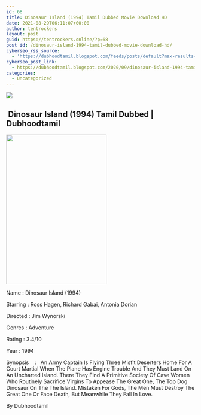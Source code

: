 ```yaml
---
id: 68
title: Dinosaur Island (1994) Tamil Dubbed Movie Download HD
date: 2021-08-29T06:11:07+00:00
author: tentrockers
layout: post
guid: https://tentrockers.online/?p=68
post id: /dinosaur-island-1994-tamil-dubbed-movie-download-hd/
cyberseo_rss_source:
  - 'https://dubhoodtamil.blogspot.com/feeds/posts/default?max-results=150&start-index=1'
cyberseo_post_link:
  - https://dubhoodtamil.blogspot.com/2020/09/dinosaur-island-1994-tamil-dubbed-hd.html
categories:
  - Uncategorized
---
```

<div class="media_block">
  <img src="https://1.bp.blogspot.com/-jYLJ2eFGSkU/X2LQ0Y7RB0I/AAAAAAAACdU/iXQ9fPai_n02-cKQEWNsAGkCyWnYKuoMgCNcBGAsYHQ/s72-w268-h400-c/MV5BODg4NmU4N2MtNmViZS00OThkLTg0YmItM2Q5YThhNmQxMTVmL2ltYWdlXkEyXkFqcGdeQXVyNjQ2MjQ5NzM%2540._V1_.jpg" class="media_thumbnail" />
</div>

## &nbsp;Dinosaur Island (1994) Tamil Dubbed |&nbsp; Dubhoodtamil

<div class="separator">
  <a href="https://1.bp.blogspot.com/-jYLJ2eFGSkU/X2LQ0Y7RB0I/AAAAAAAACdU/iXQ9fPai_n02-cKQEWNsAGkCyWnYKuoMgCNcBGAsYHQ/s2048/MV5BODg4NmU4N2MtNmViZS00OThkLTg0YmItM2Q5YThhNmQxMTVmL2ltYWdlXkEyXkFqcGdeQXVyNjQ2MjQ5NzM%2540._V1_.jpg"><img loading="lazy" border="0" data-original-height="2048" data-original-width="1376" height="400" src="https://1.bp.blogspot.com/-jYLJ2eFGSkU/X2LQ0Y7RB0I/AAAAAAAACdU/iXQ9fPai_n02-cKQEWNsAGkCyWnYKuoMgCNcBGAsYHQ/w268-h400/MV5BODg4NmU4N2MtNmViZS00OThkLTg0YmItM2Q5YThhNmQxMTVmL2ltYWdlXkEyXkFqcGdeQXVyNjQ2MjQ5NzM%2540._V1_.jpg" width="268" /></a>
</div>

Name	<span></span>:	<span></span>Dinosaur Island (1994)&nbsp;

Starring	<span></span>:	<span></span>Ross Hagen, Richard Gabai, Antonia Dorian&nbsp;

Directed	<span></span>:	<span></span>Jim Wynorski&nbsp;

Genres	<span></span>:	<span></span>Adventure&nbsp;

Rating	<span></span>:	<span></span>3.4/10&nbsp;

Year	<span></span>:	<span></span>1994

Synopsis&nbsp; &nbsp; :&nbsp; &nbsp;An Army Captain Is Flying Three Misfit Deserters Home For A Court Martial When The Plane Has Engine Trouble And They Must Land On An Uncharted Island. There They Find A Primitive Society Of Cave Women Who Routinely Sacrifice Virgins To Appease The Great One, The Top Dog Dinosaur On The The Island. Mistaken For Gods, The Men Must Destroy The Great One Or Face Death, But Meanwhile They Fall In Love.

By Dubhoodtamil